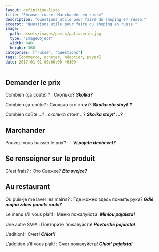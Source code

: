 ```yaml
---
layout: definition-lists
title: "Phrases russe: Marchander en russe"
description: "Questions utile pour faire du shoping en russe."
excerpt: "Questions utile pour faire du shoping en russe."
image:
  path: assets/images/posts/patisserie.jpg
  type: "ImageObject"
  width: 640
  height: 360
categories: ["russe", "questions"]
tags: [commerce, acheter, négocier, payer]
date: 2017-01-01 00:00:00 +0100
---
```


## Demander le prix

Combien (ça coûte) ?
: Сколько?
*__Skolka?__*

Combien ça coûte?
: Сколько это стоит?
*__Skolka eta stoyt'?__*

Combien coûte ...?
: сколько стоит ...?
*__Skolka stoyt' ...?__*


## Marchander

Pouvez-vous baisser le prix?
: -
*__Vi pojete dechevet?__*


## Se renseigner sur le produit

C'est frais?
: Это Свежее?
*__Eta svejee?__*


## Au restaurant

Où puis-je me laver les mains?
: Где можно здесь помыть руки?
*__Gdié mojna zdies pamits rouki?__*

Le menu s'il vous plaît!
: Меню пожалуйста!
*__Miniou pajalsta!__*

Une autre SVP!
: Повторите пожалуйста!
*__Povtaritié pojalsta!__*

L'adition!
: Cчет!
*__Chiot'!__*

L’addition s’il vous plaît!
: Счет пожалуйста!
*__Chiot' pajalsta!__*
